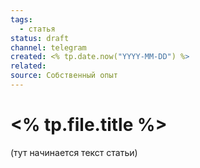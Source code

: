 ```yaml
---
tags:
  - статья
status: draft
channel: telegram
created: <% tp.date.now("YYYY-MM-DD") %>
related: 
source: Собственный опыт
---
```


# <% tp.file.title %>

(тут начинается текст статьи)